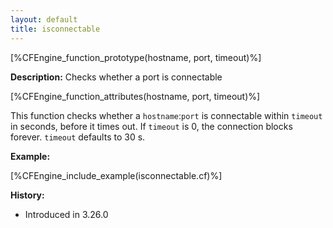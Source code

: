 ```yaml
---
layout: default
title: isconnectable
---
```


[%CFEngine_function_prototype(hostname, port, timeout)%]

**Description:** Checks whether a port is connectable

[%CFEngine_function_attributes(hostname, port, timeout)%]

This function checks whether a `hostname`:`port` is connectable within `timeout` in seconds, before it times out. If `timeout` is 0, the connection blocks forever. `timeout` defaults to 30 s.

**Example:**

[%CFEngine_include_example(isconnectable.cf)%]

**History:**

* Introduced in 3.26.0

